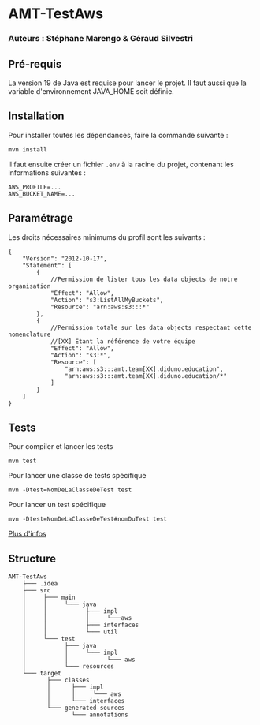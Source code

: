 # AMT-TestAws

### Auteurs : Stéphane Marengo & Géraud Silvestri

## Pré-requis

La version 19 de Java est requise pour lancer le projet. Il faut aussi que la variable d'environnement JAVA_HOME soit
définie.

## Installation

Pour installer toutes les dépendances, faire la commande suivante :

```
mvn install
```

Il faut ensuite créer un fichier `.env` à la racine du projet, contenant les informations suivantes :

```
AWS_PROFILE=...
AWS_BUCKET_NAME=...
```

## Paramétrage

Les droits nécessaires minimums du profil sont les suivants :

```
{
    "Version": "2012-10-17",
    "Statement": [
        {
            //Permission de lister tous les data objects de notre organisation
            "Effect": "Allow",
            "Action": "s3:ListAllMyBuckets",
            "Resource": "arn:aws:s3:::*"
        },
        {   
            //Permission totale sur les data objects respectant cette nomenclature
            //[XX] Etant la référence de votre équipe
            "Effect": "Allow",
            "Action": "s3:*",
            "Resource": [
                "arn:aws:s3:::amt.team[XX].diduno.education",
                "arn:aws:s3:::amt.team[XX].diduno.education/*"
            ]
        }
    ]
}

```

## Tests

Pour compiler et lancer les tests

```
mvn test
```

Pour lancer une classe de tests spécifique

```
mvn -Dtest=NomDeLaClasseDeTest test
```

Pour lancer un test spécifique

```
mvn -Dtest=NomDeLaClasseDeTest#nomDuTest test
```

[Plus d'infos](https://maven.apache.org/surefire/maven-surefire-plugin/examples/single-test.html)

## Structure

```
AMT-TestAws
    ├─── .idea
    ├─── src
    │     ├─── main
    │     │     └─── java
    │     │           ├─── impl
    │     │           │     └───aws
    │     │           ├─── interfaces
    │     │           └─── util
    │     └─── test
    │           ├─── java
    │           │     └─── impl
    │           │           └─── aws
    │           └─── resources
    └─── target
           ├─── classes
           │      ├─── impl
           │      │     └─── aws
           │      └─── interfaces
           └─── generated-sources
                  └─── annotations
```